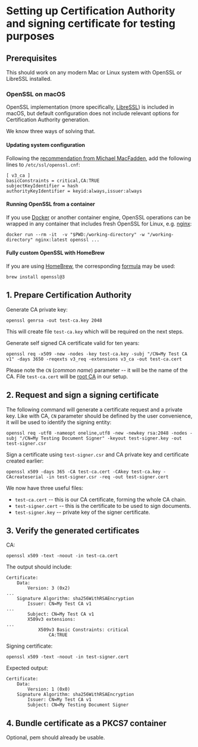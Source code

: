 # Setting up Certification Authority and signing certificate for testing purposes

## Prerequisites

This should work on any modern Mac or Linux system with OpenSSL or LibreSSL installed.

### OpenSSL on macOS

OpenSSL implementation (more specifically, [LibreSSL](https://www.libressl.org/)) is included in macOS, but default configuration does not include relevant options for Certification Authority generation.

We know three ways of solving that.

#### Updating system configuration

Following the [recommendation from Michael MacFadden](https://github.com/cert-manager/cert-manager/issues/279#issuecomment-365827793), add the following lines to `/etc/ssl/openssl.cnf`:

```
[ v3_ca ]
basicConstraints = critical,CA:TRUE
subjectKeyIdentifier = hash
authorityKeyIdentifier = keyid:always,issuer:always
```

#### Running OpenSSL from a container

If you use [Docker](https://www.docker.com/) or another container engine, OpenSSL operations can be wrapped in any container that includes fresh OpenSSL for Linux, e.g. [nginx](https://hub.docker.com/_/nginx):

```
docker run --rm -it  -v "$PWD:/working-directory" -w "/working-directory" nginx:latest openssl ...
```

#### Fully custom OpenSSL with HomeBrew

If you are using [HomeBrew](https://brew.sh/), the corresponding [formula](https://formulae.brew.sh/formula/openssl@3) may be used:

```
brew install openssl@3
```

## 1. Prepare Certification Authority

Generate CA private key:

```
openssl genrsa -out test-ca.key 2048
```

This will create file `test-ca.key` which will be required on the next steps. 

Generate self signed CA certificate valid for ten years:

```
openssl req -x509 -new -nodes -key test-ca.key -subj "/CN=My Test CA v1" -days 3650 -reqexts v3_req -extensions v3_ca -out test-ca.cert
```

Please note the `CN` (*common name*) parameter -- it will be the name of the CA. File `test-ca.cert` will be [root CA](https://en.wikipedia.org/wiki/Root_certificate) in our setup.

## 2. Request and sign a signing certificate

The following command will generate a certificate request and a private key. Like with CA, `CN` parameter should be defined by the user convenience, it will be used to identify the signing entity:

```
openssl req -utf8 -nameopt oneline,utf8 -new -newkey rsa:2048 -nodes -subj "/CN=My Testing Document Signer" -keyout test-signer.key -out test-signer.csr
```

Sign a certificate using `test-signer.csr` and CA private key and certificate created earlier:

```
openssl x509 -days 365 -CA test-ca.cert -CAkey test-ca.key -CAcreateserial -in test-signer.csr -req -out test-signer.cert
```

We now have three useful files:

* `test-ca.cert` -- this is our CA certificate, forming the whole CA chain.
* `test-signer.cert` -- this is the certificate to be used to sign documents.
* `test-signer.key` -- private key of the signer certificate.


## 3. Verify the generated certificates

CA: 

```
openssl x509 -text -noout -in test-ca.cert 
```

The output should include:

```
Certificate:
    Data:
        Version: 3 (0x2)
...
    Signature Algorithm: sha256WithRSAEncryption
        Issuer: CN=My Test CA v1
...
        Subject: CN=My Test CA v1
        X509v3 extensions:
...
            X509v3 Basic Constraints: critical
                CA:TRUE
```

Signing certificate:

```
openssl x509 -text -noout -in test-signer.cert
```

Expected output:

```
Certificate:
    Data:
        Version: 1 (0x0)
    Signature Algorithm: sha256WithRSAEncryption
        Issuer: CN=My Test CA v1
        Subject: CN=My Testing Document Signer
```

## 4. Bundle certificate as a PKCS7 container

Optional, pem should already be usable.
